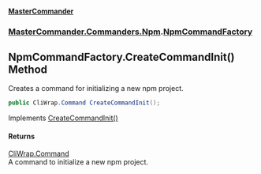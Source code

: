 #### [MasterCommander](MasterCommander.md 'MasterCommander')
### [MasterCommander.Commanders.Npm](MasterCommander.Commanders.Npm.md 'MasterCommander.Commanders.Npm').[NpmCommandFactory](NpmCommandFactory.md 'MasterCommander.Commanders.Npm.NpmCommandFactory')

## NpmCommandFactory.CreateCommandInit() Method

Creates a command for initializing a new npm project.

```csharp
public CliWrap.Command CreateCommandInit();
```

Implements [CreateCommandInit()](INpmCommandFactory.CreateCommandInit().md 'MasterCommander.Commanders.Npm.INpmCommandFactory.CreateCommandInit()')

#### Returns
[CliWrap.Command](https://docs.microsoft.com/en-us/dotnet/api/CliWrap.Command 'CliWrap.Command')  
A command to initialize a new npm project.